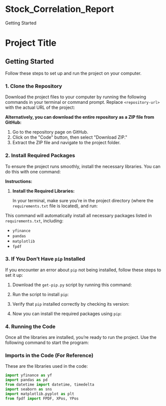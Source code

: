 # Stock_Correlation_Report

Getting Started

# Project Title

## Getting Started

Follow these steps to set up and run the project on your computer.

### 1. Clone the Repository

Download the project files to your computer by running the following commands in your terminal or command prompt. Replace `<repository-url>` with the actual URL of the project:


**Alternatively, you can download the entire repository as a ZIP file from GitHub:**  
1. Go to the repository page on GitHub.
2. Click on the "Code" button, then select "Download ZIP."
3. Extract the ZIP file and navigate to the project folder.

### 2. Install Required Packages

To ensure the project runs smoothly, install the necessary libraries. You can do this with one command:

**Instructions:**

1. **Install the Required Libraries:**

   In your terminal, make sure you’re in the project directory (where the `requirements.txt` file is located), and run:



This command will automatically install all necessary packages listed in `requirements.txt`, including:  
- `yfinance`  
- `pandas`  
- `matplotlib`  
- `fpdf`

### 3. If You Don’t Have `pip` Installed

If you encounter an error about `pip` not being installed, follow these steps to set it up:

1. Download the `get-pip.py` script by running this command:



2. Run the script to install `pip`:



3. Verify that `pip` installed correctly by checking its version:



4. Now you can install the required packages using `pip`:



### 4. Running the Code

Once all the libraries are installed, you’re ready to run the project. Use the following command to start the program:



### Imports in the Code (For Reference)

These are the libraries used in the code:

```python
import yfinance as yf  
import pandas as pd  
from datetime import datetime, timedelta  
import seaborn as sns  
import matplotlib.pyplot as plt  
from fpdf import FPDF, XPos, YPos  
